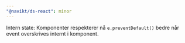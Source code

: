 ```yaml
---
"@navikt/ds-react": minor
---
```


Intern state: Komponenter respekterer nå `e.preventDefault()` bedre når event overskrives internt i komponent.
